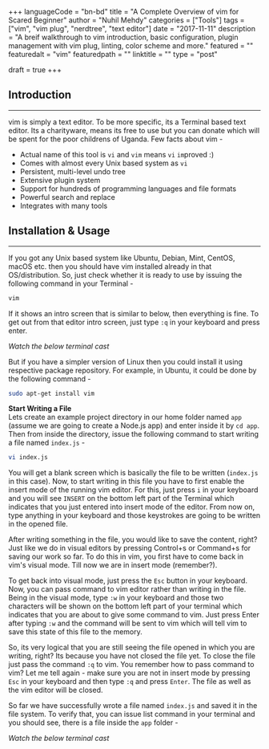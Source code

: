+++
languageCode = "bn-bd"
title = "A Complete Overview of vim for Scared Beginner"
author = "Nuhil Mehdy"
categories = ["Tools"]
tags = ["vim", "vim plug", "nerdtree", "text editor"]
date = "2017-11-11"
description = "A breif walkthrough to vim introduction, basic configuration, plugin management with vim plug, linting, color scheme and more."
featured = ""
featuredalt = "vim"
featuredpath = ""
linktitle = ""
type = "post"

draft = true
+++

## Introduction
---
vim is simply a text editor. To be more specific, its a Terminal based text editor. Its a charityware, means its free to use but you can donate which will be spent for the poor childrens of Uganda. Few facts about vim -   

* Actual name of this tool is `vi` and `vim` means `vi` `im`proved :)
* Comes with almost every Unix based system as `vi`
* Persistent, multi-level undo tree
* Extensive plugin system
* Support for hundreds of programming languages and file formats
* Powerful search and replace
* Integrates with many tools

## Installation & Usage
---
If you got any Unix based system like Ubuntu, Debian, Mint, CentOS, macOS etc. then you should have vim installed already in that OS/distribution. So, just check whether it is ready to use by issuing the following command in your Terminal - 

```sh
vim
```

If it shows an intro screen that is similar to below, then everything is fine. To get out from that editor intro screen, just type `:q` in your keyboard and press enter.   

*Watch the below terminal cast* 

<center>
<script type="text/javascript" src="https://asciinema.org/a/149392.js" id="asciicast-149392" async></script>
</center>

But if you have a simpler version of Linux then you could install it using respective package repository. For example, in Ubuntu, it could be done by the following command - 

```sh
sudo apt-get install vim
```

**Start Writing a File**   
Lets create an example project directory in our home folder named `app` (assume we are going to create a Node.js app) and enter inside it by `cd app`. Then from inside the directory, issue the following command to start writing a file named `index.js` - 

```sh
vi index.js
```

You will get a blank screen which is basically the file to be written (`index.js` in this case). Now, to start writing in this file you have to first enable the insert mode of the running vim editor. For this, just press `i` in your keyboard and you will see `INSERT` on the bottom left part of the Terminal which indicates that you just entered into insert mode of the editor. From now on, type anything in your keyboard and those keystrokes are going to be written in the opened file.  

After writing something in the file, you would like to save the content, right? Just like we do in visual editors by pressing Control+s or Command+s for saving our work so far. To do this in vim, you first have to come back in vim's visual mode. Till now we are in insert mode (remember?).   

To get back into visual mode, just press the `Esc` button in your keyboard. Now, you can pass command to vim editor rather than writing in the file. Being in the visual mode, type `:w` in your keyboard and those two characters will be shown on the bottom left part of your terminal which indicates that you are about to give some command to vim. Just press Enter after typing `:w` and the command will be sent to vim which will tell vim to save this state of this file to the memory.   

So, its very logical that you are still seeing the file opened in which you are writing, right? Its because you have not closed the file yet. To close the file just pass the command `:q` to vim. You remember how to pass command to vim? Let me tell again - make sure you are not in insert mode by pressing `Esc` in your keyboard and then type `:q` and press `Enter`. The file as well as the vim editor will be closed.  

So far we have successfully wrote a file named `index.js` and saved it in the file system. To verify that, you can issue list command in your terminal and you should see, there is a file inside the `app` folder - 

*Watch the below terminal cast* 

<center>
<script type="text/javascript" src="https://asciinema.org/a/149393.js" id="asciicast-149393" async></script>
</center>